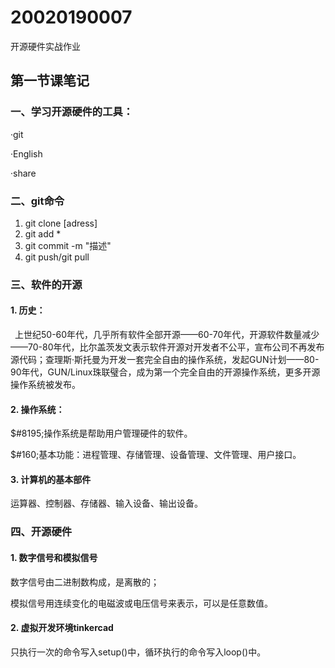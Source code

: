 # 20020190007
开源硬件实战作业

## 第一节课笔记



### 一、学习开源硬件的工具：

·git

·English

·share

### 二、git命令

1. git clone [adress]
2. git add *
3. git commit -m "描述"
4. git push/git pull

### 三、软件的开源

#### 1. 历史：

&#8194;上世纪50-60年代，几乎所有软件全部开源——60-70年代，开源软件数量减少——70-80年代，比尔盖茨发文表示软件开源对开发者不公平，宣布公司不再发布源代码；查理斯·斯托曼为开发一套完全自由的操作系统，发起GUN计划——80-90年代，GUN/Linux珠联璧合，成为第一个完全自由的开源操作系统，更多开源操作系统被发布。

#### 2. 操作系统：

$#8195;操作系统是帮助用户管理硬件的软件。

$#160;基本功能：进程管理、存储管理、设备管理、文件管理、用户接口。

#### 3. 计算机的基本部件

   运算器、控制器、存储器、输入设备、输出设备。
   
### 四、开源硬件

#### 1. 数字信号和模拟信号

   数字信号由二进制数构成，是离散的；
   
   模拟信号用连续变化的电磁波或电压信号来表示，可以是任意数值。
   
#### 2. 虚拟开发环境tinkercad

   只执行一次的命令写入setup()中，循环执行的命令写入loop()中。
